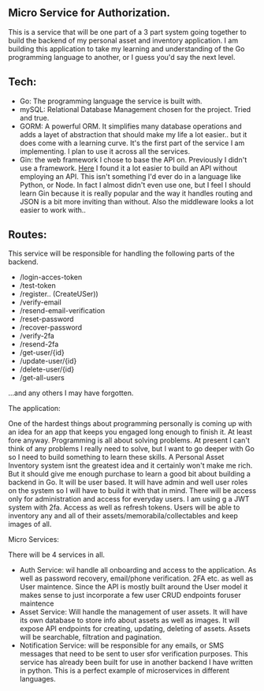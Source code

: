 ## Micro Service for Authorization.

This is a service that will be one part of a 3 part system going together to build the backend of my personal asset and inventory application. I am building this application to take my learning and understanding of the Go programming language to another, or I guess you'd say the next level.

## Tech:

- Go: The programming language the service is built with.
- mySQL: Relational  Database Management chosen for the project. Tried and true.
- GORM: A powerful ORM. It simplifies many database operations and adds a layet of abstraction that should make my life a lot easier..  but it does come with a learning curve. It's the first part of the service I am implementing. I plan to use it across all the services.
- Gin: the web framework I chose to base the API on. Previously I didn't use a framework. [Here](https://github.com/ddcroft73/go-crud-app) I found it a lot easier to build an API without employing an API. This isn't something I'd ever do in a language like Python, or Node. In fact I almost didn't even use one, but I feel I should learn Gin because it is really popular and the way it handles routing and JSON is a bit more inviting than without. Also the middleware looks a lot easier to work with..

## Routes:

This service will be responsible for handling the following parts of the backend.

- /login-acces-token
- /test-token
- /register.. (CreateUSer))
- /verify-email
- /resend-email-verification
- /reset-password
- /recover-password
- /verify-2fa
- /resend-2fa
- /get-user/{id}
- /update-user/{id}
- /delete-user/{id}
- /get-all-users

...and any others I may have forgotten.

The application:

One of the hardest things about programming personally is coming up with an idea for an app that keeps you engaged long enough to finish it. At least fore anyway. Programming is all about solving problems. At present I can't think of any problems I really need to solve, but I want to go deeper with Go so I need to build something to learn these skills. A Personal Asset Inventory system isnt the greatest idea and it certainly won't make me rich. But it should give me enough purchase to learn a good bit about building a backend in Go. It will be user based. It will have admin and well user roles on the system so I will have to build it with that in mind. There will be access only for administration and access for everyday users. I am using g a JWT system with 2fa. Access as well as refresh tokens. Users will be able to inventory any and all of their assets/memorabila/collectables and keep images of all.

Micro Services:

There will be 4 services in all.

- Auth Service: wil handle all onboarding and access to the application. As well as password recovery, email/phone verification. 2FA etc. as well
  as User maintence. Since the API is mostly built around the User model it makes sense to just incorporate a few user CRUD endpoints foruser maintence
- Asset Service: Will handle the management of user assets. It will have its own database to store info about assets as well as images. It will expose API endpoints for creating, updating, deleting of assets. Assets will be searchable, filtration and pagination.
- Notification Service: will be responsible for any emails, or SMS messages that need to be sent to user sfor verification purposes. This service has already been built for use in another backend I have written in python. This is a perfect example of microservices in different languages.
